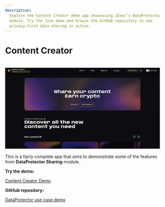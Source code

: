 ```yaml
---
description:
  Explore the Content Creator demo app showcasing iExec’s DataProtector Sharing
  module. Try the live demo and browse the GitHub repository to see
  privacy-first data sharing in action.
---
```


<script setup>
import { Icon } from '@iconify/vue';
</script>

# Content Creator

<a href="https://demo.iex.ec/content-creator/" target="_blank" rel="noreferrer" style="display: inline-block; margin-top: 20px">
  <img src="/assets/content-creator-screenshot.png" alt="Content Creator screenshot">
</a>

This is a fairly complete app that aims to demonstrate some of the features from
**DataProtector Sharing** module.

**Try the demo:**

<a href="https://demo.iex.ec/content-creator/" target="_blank" rel="noreferrer" class="link-as-block">
  <Icon icon="mdi:art" height="25" style="margin-right: -1px" /> Content Creator Demo
</a>

**GitHub repository:**

<a href="https://github.com/iExecBlockchainComputing/content-creator-usecase-demo" target="_blank" rel="noreferrer" class="link-as-block">
  <Icon icon="mdi:github" height="24" /> DataProtector use case demo
</a>
